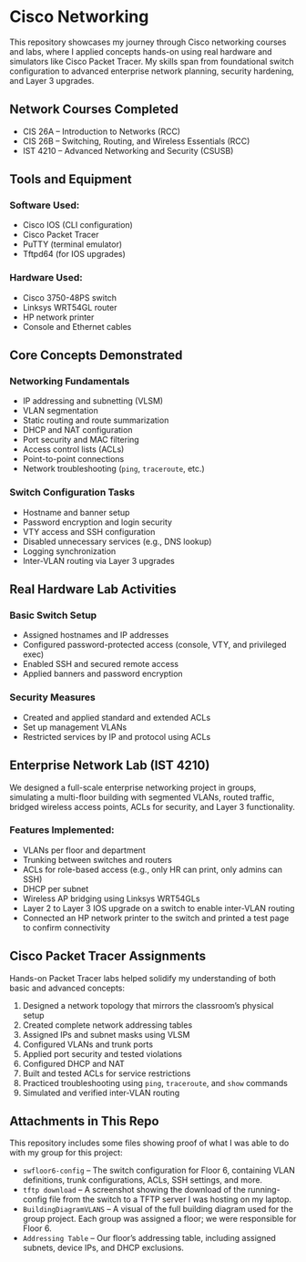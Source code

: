 # Cisco Networking
This repository showcases my journey through Cisco networking courses and labs, where I applied concepts hands-on using real hardware and simulators like Cisco Packet Tracer. My skills span from foundational switch configuration to advanced enterprise network planning, security hardening, and Layer 3 upgrades.
## Network Courses Completed
- CIS 26A – Introduction to Networks (RCC)
- CIS 26B – Switching, Routing, and Wireless Essentials (RCC)
- IST 4210 – Advanced Networking and Security (CSUSB)
## Tools and Equipment
### Software Used:
- Cisco IOS (CLI configuration)
- Cisco Packet Tracer
- PuTTY (terminal emulator)
- Tftpd64 (for IOS upgrades)
### Hardware Used:
- Cisco 3750-48PS switch
- Linksys WRT54GL router
- HP network printer
- Console and Ethernet cables
## Core Concepts Demonstrated
### Networking Fundamentals
- IP addressing and subnetting (VLSM)
- VLAN segmentation
- Static routing and route summarization
- DHCP and NAT configuration
- Port security and MAC filtering
- Access control lists (ACLs)
- Point-to-point connections
- Network troubleshooting (`ping`, `traceroute`, etc.)
### Switch Configuration Tasks
- Hostname and banner setup
- Password encryption and login security
- VTY access and SSH configuration
- Disabled unnecessary services (e.g., DNS lookup)
- Logging synchronization
- Inter-VLAN routing via Layer 3 upgrades
## Real Hardware Lab Activities
### Basic Switch Setup
- Assigned hostnames and IP addresses
- Configured password-protected access (console, VTY, and privileged exec)
- Enabled SSH and secured remote access
- Applied banners and password encryption
### Security Measures
- Created and applied standard and extended ACLs
- Set up management VLANs
- Restricted services by IP and protocol using ACLs
## Enterprise Network Lab (IST 4210)
We designed a full-scale enterprise networking project in groups, simulating a multi-floor building with segmented VLANs, routed traffic, bridged wireless access points, ACLs for security, and Layer 3 functionality.
### Features Implemented:
- VLANs per floor and department
- Trunking between switches and routers
- ACLs for role-based access (e.g., only HR can print, only admins can SSH)
- DHCP per subnet
- Wireless AP bridging using Linksys WRT54GLs
- Layer 2 to Layer 3 IOS upgrade on a switch to enable inter-VLAN routing
- Connected an HP network printer to the switch and printed a test page to confirm connectivity
## Cisco Packet Tracer Assignments
Hands-on Packet Tracer labs helped solidify my understanding of both basic and advanced concepts:
1. Designed a network topology that mirrors the classroom’s physical setup
2. Created complete network addressing tables
3. Assigned IPs and subnet masks using VLSM
4. Configured VLANs and trunk ports
5. Applied port security and tested violations
6. Configured DHCP and NAT
7. Built and tested ACLs for service restrictions
8. Practiced troubleshooting using `ping`, `traceroute`, and `show` commands
9. Simulated and verified inter-VLAN routing
## Attachments in This Repo
This repository includes some files showing proof of what I was able to do with my group for this project:
- `swfloor6-config` – The switch configuration for Floor 6, containing VLAN definitions, trunk configurations, ACLs, SSH settings, and more.
- `tftp download` – A screenshot showing the download of the running-config file from the switch to a TFTP server I was hosting on my laptop.
- `BuildingDiagramVLANS` – A visual of the full building diagram used for the group project. Each group was assigned a floor; we were responsible for Floor 6.
- `Addressing Table` – Our floor’s addressing table, including assigned subnets, device IPs, and DHCP exclusions.
